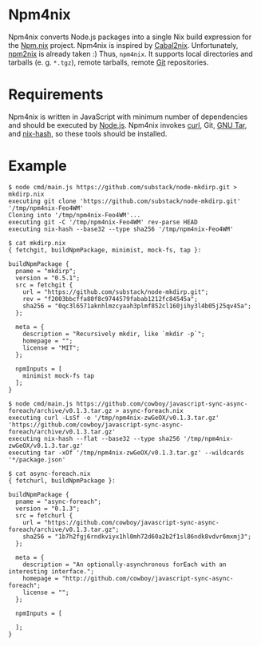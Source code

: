 Npm4nix
=======

Npm4nix converts Node.js packages into a single Nix build expression
for the [Npm.nix](https://github.com/ip1981/npm.nix) project. Npm4nix is
inspired by [Cabal2nix](https://github.com/NixOS/cabal2nix). Unfortunately,
[npm2nix](https://github.com/NixOS/npm2nix) is already taken :) Thus,
`npm4nix`.  It supports local directories and tarballs (e. g. `*.tgz`),
remote tarballs, remote [Git](https://git-scm.com/) repositories.


Requirements
============

Npm4nix is written in JavaScript with minimum number of dependencies
and should be executed by [Node.js](https://nodejs.org).
Npm4nix invokes [curl](https://curl.haxx.se/),
Git, [GNU Tar](https://www.gnu.org/software/tar/), and
[nix-hash](https://nixos.org/nix/manual/#sec-nix-hash), so these tools should
be installed.


Example
=======


```
$ node cmd/main.js https://github.com/substack/node-mkdirp.git > mkdirp.nix
executing git clone 'https://github.com/substack/node-mkdirp.git' '/tmp/npm4nix-Feo4WM'
Cloning into '/tmp/npm4nix-Feo4WM'...
executing git -C '/tmp/npm4nix-Feo4WM' rev-parse HEAD
executing nix-hash --base32 --type sha256 '/tmp/npm4nix-Feo4WM'

$ cat mkdirp.nix
{ fetchgit, buildNpmPackage, minimist, mock-fs, tap }:

buildNpmPackage {
  pname = "mkdirp";
  version = "0.5.1";
  src = fetchgit {
    url = "https://github.com/substack/node-mkdirp.git";
    rev = "f2003bbcffa80f8c9744579fabab1212fc84545a";
    sha256 = "0qc3l6571aknhlmzcyaah3plmf852cl160jihy3l4b05j25qv45a";
  };

  meta = {
    description = "Recursively mkdir, like `mkdir -p`";
    homepage = "";
    license = "MIT";
  };

  npmInputs = [
    minimist mock-fs tap
  ];
}
```

```
$ node cmd/main.js https://github.com/cowboy/javascript-sync-async-foreach/archive/v0.1.3.tar.gz > async-foreach.nix
executing curl -LsSf -o '/tmp/npm4nix-zwGeOX/v0.1.3.tar.gz' 'https://github.com/cowboy/javascript-sync-async-foreach/archive/v0.1.3.tar.gz'
executing nix-hash --flat --base32 --type sha256 '/tmp/npm4nix-zwGeOX/v0.1.3.tar.gz'
executing tar -xOf '/tmp/npm4nix-zwGeOX/v0.1.3.tar.gz' --wildcards '*/package.json'

$ cat async-foreach.nix
{ fetchurl, buildNpmPackage }:

buildNpmPackage {
  pname = "async-foreach";
  version = "0.1.3";
  src = fetchurl {
    url = "https://github.com/cowboy/javascript-sync-async-foreach/archive/v0.1.3.tar.gz";
    sha256 = "1b7h2fgj6rndkviyx1hl0mh72d60a2b2f1sl86ndk8vdvr6mxmj3";
  };

  meta = {
    description = "An optionally-asynchronous forEach with an interesting interface.";
    homepage = "http://github.com/cowboy/javascript-sync-async-foreach";
    license = "";
  };

  npmInputs = [

  ];
}

```
